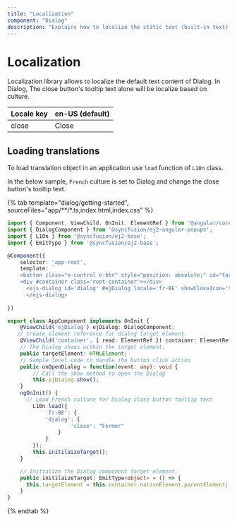 ```yaml
---
title: "Localization"
component: "Dialog"
description: "Explains how to localize the static text (built-in text) content of the dialog control such as close button's tooltip text."
---
```


# Localization

Localization library allows to localize the default text content of
Dialog. In Dialog, The close button's tooltip text alone will be localize based on culture.

| Locale key | en-US (default)  |
|------|------|
| close |  Close |

## Loading translations

To load translation object in an application use `load` function of `L10n` class.

In the below sample, `French` culture is set to Dialog and change the close button's tooltip
text.

{% tab template="dialog/getting-started", sourceFiles="app/**/*.ts,index.html,index.css"  %}

```typescript
import { Component, ViewChild, OnInit, ElementRef } from '@angular/core';
import { DialogComponent } from '@syncfusion/ej2-angular-popups';
import { L10n } from '@syncfusion/ej2-base';
import { EmitType } from '@syncfusion/ej2-base';

@Component({
    selector: 'app-root',
    template: `
    <button class="e-control e-btn" style="position: absolute;" id="targetButton" (click)="onOpenDialog($event)">Open Dialog</button>
    <div #container class='root-container'></div>
      <ejs-dialog id='dialog' #ejDialog locale='fr-BE' showCloseIcon='true' header='Dialogue' content='Dialogue avec la culture française' [target]='targetElement' width='250px'>
      </ejs-dialog>
        `
})

export class AppComponent implements OnInit {
    @ViewChild('ejDialog') ejDialog: DialogComponent;
   // Create element reference for dialog target element.
    @ViewChild('container', { read: ElementRef }) container: ElementRef;
    // The Dialog shows within the target element.
    public targetElement: HTMLElement;
    // Sample level code to handle the button click action
    public onOpenDialog = function(event: any): void {
        // Call the show method to open the Dialog
        this.ejDialog.show();
    }
    ngOnInit() {
      // Load French culture for Dialog close button tooltip text
        L10n.load({
            'fr-BE': {
            'dialog': {
                    'close': "Fermer"
                }
            }
        });
        this.initilaizeTarget();
    }

    // Initialize the Dialog component target element.
    public initilaizeTarget: EmitType<object> = () => {
      this.targetElement = this.container.nativeElement.parentElement;
    }
}
```

{% endtab %}
